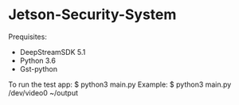 # Jetson-Security-System

Prequisites:
- DeepStreamSDK 5.1
- Python 3.6
- Gst-python

To run the test app:
  $ python3 main.py <v4l2-device-path> <folder-name>
Example:
  $ python3 main.py /dev/video0 ~/output
